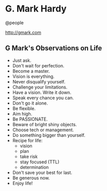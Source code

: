 # G. Mark Hardy
@people

<http://gmark.com>

G Mark's Observations on Life
-----------------------------

* Just ask.
* Don't wait for perfection.
* Become a master.
* Vision is everything.
* Never disqualify yourself.
* Challenge your limitations.
* Have a vision. Write it down.
* Speak every chance you can.
* Don't go it alone.
* Be flexible.
* Aim high.
* Be PASSIONATE.
* Beware of bright shiny objects.
* Choose tech or management.
* Do something bigger than yourself.
* Recipe for life:
	* vision
	* plan
	* take risk
	* stay focused (TTL)
	* determination
* Don't save your best for last.
* Be generous now.
* Enjoy life!


